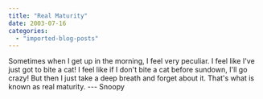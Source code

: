 ```yaml
---
title: "Real Maturity"
date: 2003-07-16
categories: 
  - "imported-blog-posts"
---
```


Sometimes when I get up in the morning, I feel very peculiar. I feel like I've just got to bite a cat! I feel like if I don't bite a cat before sundown, I'll go crazy! But then I just take a deep breath and forget about it. That's what is known as real maturity. --- Snoopy
